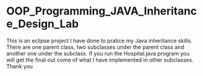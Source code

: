 # OOP_Programming_JAVA_Inheritance_Design_Lab
This is an eclipse project I have done to pratice my Java inheritance skills.
There are one parent class, two subclasses under the parent class and another one under the subclass.
If you run the Hospital.java program you will get the final out come of what I have implemented in other subclasses.
Thank you
